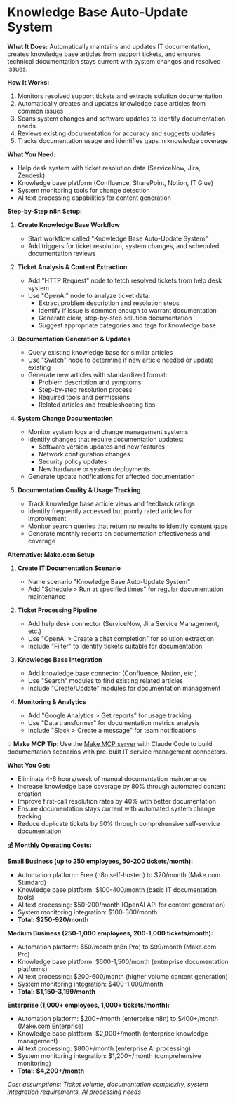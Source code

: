 # Knowledge Base Auto-Update System

**What It Does:** Automatically maintains and updates IT documentation, creates knowledge base articles from support tickets, and ensures technical documentation stays current with system changes and resolved issues.

**How It Works:**
1. Monitors resolved support tickets and extracts solution documentation
2. Automatically creates and updates knowledge base articles from common issues
3. Scans system changes and software updates to identify documentation needs
4. Reviews existing documentation for accuracy and suggests updates
5. Tracks documentation usage and identifies gaps in knowledge coverage

**What You Need:**
- Help desk system with ticket resolution data (ServiceNow, Jira, Zendesk)
- Knowledge base platform (Confluence, SharePoint, Notion, IT Glue)
- System monitoring tools for change detection
- AI text processing capabilities for content generation

**Step-by-Step n8n Setup:**

1. **Create Knowledge Base Workflow**
   - Start workflow called "Knowledge Base Auto-Update System"
   - Add triggers for ticket resolution, system changes, and scheduled documentation reviews

2. **Ticket Analysis & Content Extraction**
   - Add "HTTP Request" node to fetch resolved tickets from help desk system
   - Use "OpenAI" node to analyze ticket data:
     - Extract problem description and resolution steps
     - Identify if issue is common enough to warrant documentation
     - Generate clear, step-by-step solution documentation
     - Suggest appropriate categories and tags for knowledge base

3. **Documentation Generation & Updates**
   - Query existing knowledge base for similar articles
   - Use "Switch" node to determine if new article needed or update existing
   - Generate new articles with standardized format:
     - Problem description and symptoms
     - Step-by-step resolution process
     - Required tools and permissions
     - Related articles and troubleshooting tips

4. **System Change Documentation**
   - Monitor system logs and change management systems
   - Identify changes that require documentation updates:
     - Software version updates and new features
     - Network configuration changes
     - Security policy updates
     - New hardware or system deployments
   - Generate update notifications for affected documentation

5. **Documentation Quality & Usage Tracking**
   - Track knowledge base article views and feedback ratings
   - Identify frequently accessed but poorly rated articles for improvement
   - Monitor search queries that return no results to identify content gaps
   - Generate monthly reports on documentation effectiveness and coverage

**Alternative: Make.com Setup**

1. **Create IT Documentation Scenario**
   - Name scenario "Knowledge Base Auto-Update System"
   - Add "Schedule > Run at specified times" for regular documentation maintenance

2. **Ticket Processing Pipeline**
   - Add help desk connector (ServiceNow, Jira Service Management, etc.)
   - Use "OpenAI > Create a chat completion" for solution extraction
   - Include "Filter" to identify tickets suitable for documentation

3. **Knowledge Base Integration**
   - Add knowledge base connector (Confluence, Notion, etc.)
   - Use "Search" modules to find existing related articles
   - Include "Create/Update" modules for documentation management

4. **Monitoring & Analytics**
   - Add "Google Analytics > Get reports" for usage tracking
   - Use "Data transformer" for documentation metrics analysis
   - Include "Slack > Create a message" for team notifications

💡 **Make MCP Tip**: Use the [Make MCP server](https://github.com/integromat/make-mcp-server) with Claude Code to build documentation scenarios with pre-built IT service management connectors.

**What You Get:**
- Eliminate 4-6 hours/week of manual documentation maintenance
- Increase knowledge base coverage by 80% through automated content creation
- Improve first-call resolution rates by 40% with better documentation
- Ensure documentation stays current with automated system change tracking
- Reduce duplicate tickets by 60% through comprehensive self-service documentation

**💰 Monthly Operating Costs:**

**Small Business (up to 250 employees, 50-200 tickets/month):**
- Automation platform: Free (n8n self-hosted) to $20/month (Make.com Standard)
- Knowledge base platform: $100-400/month (basic IT documentation tools)
- AI text processing: $50-200/month (OpenAI API for content generation)
- System monitoring integration: $100-300/month
- **Total: $250-920/month**

**Medium Business (250-1,000 employees, 200-1,000 tickets/month):**
- Automation platform: $50/month (n8n Pro) to $99/month (Make.com Pro)
- Knowledge base platform: $500-1,500/month (enterprise documentation platforms)
- AI text processing: $200-600/month (higher volume content generation)
- System monitoring integration: $400-1,000/month
- **Total: $1,150-3,199/month**

**Enterprise (1,000+ employees, 1,000+ tickets/month):**
- Automation platform: $200+/month (enterprise n8n) to $400+/month (Make.com Enterprise)
- Knowledge base platform: $2,000+/month (enterprise knowledge management)
- AI text processing: $800+/month (enterprise AI processing)
- System monitoring integration: $1,200+/month (comprehensive monitoring)
- **Total: $4,200+/month**

*Cost assumptions: Ticket volume, documentation complexity, system integration requirements, AI processing needs*